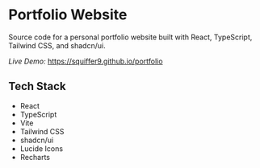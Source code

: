 # Portfolio Website

Source code for a personal portfolio website built with React, TypeScript, Tailwind CSS, and shadcn/ui.

_Live Demo:_ https://squiffer9.github.io/portfolio

## Tech Stack

- React
- TypeScript
- Vite
- Tailwind CSS
- shadcn/ui
- Lucide Icons
- Recharts
